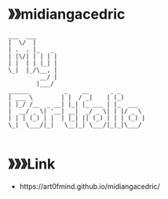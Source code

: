 # 》》midiangacedric
```
___  ___                               
|  \/  |                               
| .  . |_   _                          
| |\/| | | | |                         
| |  | | |_| |                         
\_|  |_/\__, |                         
         __/ |                         
        |___/                          
______          _    __      _ _       
| ___ \        | |  / _|    | (_)      
| |_/ /__  _ __| |_| |_ ___ | |_  ___  
|  __/ _ \| '__| __|  _/ _ \| | |/ _ \ 
| | | (_) | |  | |_| || (_) | | | (_) |
\_|  \___/|_|   \__|_| \___/|_|_|\___/
                                       
```                                     
# 》》》Link

<ul> 
<li>https://art0fmind.github.io/midiangacedric/</li>
</ul>
